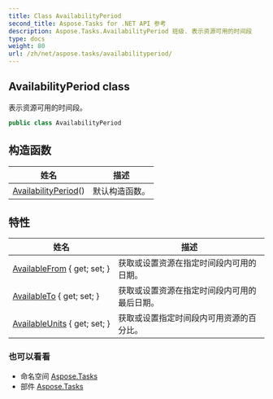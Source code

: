 ```yaml
---
title: Class AvailabilityPeriod
second_title: Aspose.Tasks for .NET API 参考
description: Aspose.Tasks.AvailabilityPeriod 班级. 表示资源可用的时间段
type: docs
weight: 80
url: /zh/net/aspose.tasks/availabilityperiod/
---
```

## AvailabilityPeriod class

表示资源可用的时间段。

```csharp
public class AvailabilityPeriod
```

## 构造函数

| 姓名 | 描述 |
| --- | --- |
| [AvailabilityPeriod](availabilityperiod/)() | 默认构造函数。 |

## 特性

| 姓名 | 描述 |
| --- | --- |
| [AvailableFrom](../../aspose.tasks/availabilityperiod/availablefrom/) { get; set; } | 获取或设置资源在指定时间段内可用的日期。 |
| [AvailableTo](../../aspose.tasks/availabilityperiod/availableto/) { get; set; } | 获取或设置资源在指定时间段内可用的最后日期。 |
| [AvailableUnits](../../aspose.tasks/availabilityperiod/availableunits/) { get; set; } | 获取或设置指定时间段内可用资源的百分比。 |

### 也可以看看

* 命名空间 [Aspose.Tasks](../../aspose.tasks/)
* 部件 [Aspose.Tasks](../../)


